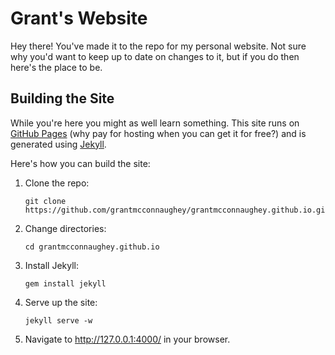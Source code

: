 # Grant's Website

Hey there! You've made it to the repo for my personal website. Not sure why you'd want to keep up to date on changes to it, but if you do then here's the place to be.

## Building the Site

While you're here you might as well learn something. This site runs on [GitHub Pages](http://github.io/) (why pay for hosting when you can get it for free?) and is generated using [Jekyll](jekyllrb.com).

Here's how you can build the site:

1. Clone the repo:

    ```
    git clone https://github.com/grantmcconnaughey/grantmcconnaughey.github.io.git
    ```

2. Change directories:

    ```
    cd grantmcconnaughey.github.io
    ```

3. Install Jekyll:

    ```
    gem install jekyll
    ```

4. Serve up the site:

    ```
    jekyll serve -w
    ```

5. Navigate to http://127.0.0.1:4000/ in your browser.
